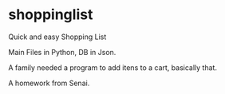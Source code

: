 # shoppinglist
Quick and easy Shopping List

Main Files in Python, DB in Json.

A family needed a program to add itens to a cart, basically that.

A homework from Senai.
